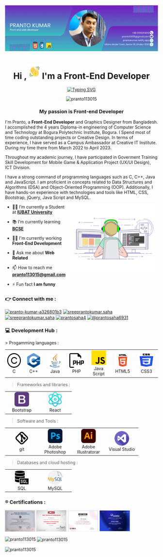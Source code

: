 <!--Banar Section Start-->
![logo](./img/github-bannar2.png)
<!--Banar Section End-->

<!--Title & Typography Section End-->
<h1 align="center">Hi ,<img src="./img/Wave.gif" height="50px" width="50px">I'm a Front-End Developer</h1>

<p align="center">
<a href="https://git.io/typing-svg" ><img src="https://readme-typing-svg.demolab.com?font=Fira+Code&pause=1000&color=1F29F7&background=FF1E1100&center=true&vCenter=true&width=435&lines=welcome+to+visit+my+profile;Nice+to+meet+you+" alt="Typing SVG" /></a>
<!--Title & Typography Section End-->

<!--pofiel view Section start-->
<p align="center"> <img src="https://komarev.com/ghpvc/?username=pranto113015&label=Profile%20views&color=0e75b6&style=flat" alt="pranto113015" /> </p>
<!--pofiel view Section end-->

<!-- Header subtitle area start -->
<h3 align="center">My  passion is Front-end Developer</h3>
<p>I'm Pranto, a <b>Front-End Developer</b>  and Graphics Designer from Bangladesh. I accomplished the 4 years Diploma-in engineering of Computer Science and Technology at Bogura Polytechnic Institute, Bogura. I Spend most of time coding outstanding projects or Creative Design. In terms of experience, I have served as a Campus Ambassador at Creative IT Institute. During my time there from March 2022 to April 2023. 

Throughout my academic journey, I have participated in Goverment Training Skill Development for Mobile Game & Application Project (UX/UI Design), ICT Division. 

I have a strong command of programming languages such as C, C++, Java and JavaScript. I am proficient in concepts related to Data Structures and Algorithms (DSA) and Object-Oriented Programming (OOP). Additionally, I have hands-on experience with technologies and tools like HTML, CSS, Bootstrap, jQuery, Java Script and MySQL.</p>
<!-- Header subtitle area end -->

<!--Body Right Section start-->
<img align="right" alt="coding" width="300" src="./img/live-coding.gif">
<!--Body Right Section End-->


<!--Body Left Section Start-->
- 👨‍🎓 I’m currently a Student at **[IUBAT University](https://iubat.edu/)**

- 📚 I’m currently learning **[BCSE](https://cse.iubat.edu/)**

- 👨‍💻 I'm currently working **Front-End Development**

- 💬 Ask me about **Web Related**

- 📫 How to reach me **pranto113015@gmail.com**

- ⚡ Fun fact **I am funny**
<!--Body Left Section End-->


<!--Connect with me Section Start-->
<h3 align="left">&#128073; Connect with me :</h3>
<p align="left">
<a href="https://linkedin.com/in/pranto-kumar-a326801b3" target="blank"><img align="center" src="https://raw.githubusercontent.com/rahuldkjain/github-profile-readme-generator/master/src/images/icons/Social/linked-in-alt.svg" alt="pranto-kumar-a326801b3" height="30" width="40" /></a>
<a href="https://fb.com/sreeprantokumar.saha" target="blank"><img align="center" src="https://raw.githubusercontent.com/rahuldkjain/github-profile-readme-generator/master/src/images/icons/Social/facebook.svg" alt="sreeprantokumar.saha" height="30" width="40" /></a>
<a href="https://instagram.com/sreeprantokumar.saha" target="blank"><img align="center" src="https://raw.githubusercontent.com/rahuldkjain/github-profile-readme-generator/master/src/images/icons/Social/instagram.svg" alt="sreeprantokumar.saha" height="30" width="40" /></a>
<a href="https://www.behance.net/prantosaha4" target="blank"><img align="center" src="https://raw.githubusercontent.com/rahuldkjain/github-profile-readme-generator/master/src/images/icons/Social/behance.svg" alt="prantosaha4" height="30" width="40" /></a>
<a href="https://www.youtube.com/@prantosaha6931" target="blank"><img align="center" src="https://raw.githubusercontent.com/rahuldkjain/github-profile-readme-generator/master/src/images/icons/Social/youtube.svg" alt="@prantosaha6931" height="30" width="40" /></a>
</p>
<!--Connect with me Section End-->

<!-- Developer Hub section start -->
<h3 align="left">&#128187; Development Hub :</h3>
 > Progamming languages :
<table>
  <tr>
    <td align="center" width="96">
      <a href="#">
        <img src="./img/c.png" width="48" height="48" alt="c" />
      </a>
      <br>C
    </td>
    <td align="center" width="96">
      <a href="#">
        <img src="./img/c++.png" width="48" height="48" alt="c++" />
      </a>
      <br>C++
    </td>
     <td align="center" width="96">
      <a href="#">
        <img src="./img/java.png" width="48" height="48" alt="Java" />
      </a>
      <br>Java
    </td>
         <td align="center" width="96">
      <a href="#">
        <img src="./img/php.png" width="48" height="48" alt="PHP" />
      </a>
      <br>PHP
    </td>
    </td>
         <td align="center" width="96">
      <a href="#">
        <img src="./img/js.png" width="48" height="48" alt="PHP" />
      </a>
      <br>Java Script
    </td>
    <td align="center" width="96">
      <a href="#">
        <img src="./img/html.png" width="48" height="48" alt="HTML" />
      </a>
      <br>HTML5
    </td>
    <td align="center" width="96">
      <a href="#">
        <img src="./img/css.png" width="48" height="48" alt="CSS3" />
      </a>
      <br>CSS3
    </td>
  </tr>
</table>

> Frameworks and libraries :
<table>
  <tr>
    <td align="center" width="96">
      <a href="#">
        <img src="./img/bootstrap.png" width="48" height="48" alt="bootstrap" />
      </a>
      <br>Bootstrap
    </td>
    <td align="center" width="96">
      <a href="#">
        <img src="img/react.png" width="48" height="48" alt="react" />
      </a>
      <br>React
    </td>
    </tr>
</table>

> Software and Tools  :
<table>
  <tr>
    <td align="center" width="96">
      <a href="#">
        <img src="./img/git.png" width="48" height="48" alt="bootstrap" />
      </a>
      <br>git
    </td>
     <td align="center" width="96">
      <a href="#">
        <img src="./img/ps.png" width="48" height="48" alt="ps" />
      </a>
      <br>Adobe Photoshop
    </td>
    <td align="center" width="96">
      <a href="#">
        <img src="./img/ai.png" width="48" height="48" alt="ps" />
      </a>
      <br>Adobe Illustratorar
    </td>
    <td align="center" width="96">
      <a href="#">
        <img src="./img/vs.png" width="48" height="48" alt="ps" />
      </a>
      <br>Visual Studio
    </td>
    </tr>
</table>

> Databases and cloud hosting :
<table>
  <tr>
    <td align="center" width="96">
      <a href="#">
        <img src="./img/sql.png" width="48" height="48" alt="sql" />
      </a>
      <br>SQL
    </td>
    <td align="center" width="96">
      <a href="#">
        <img src="./img/mysql.png" width="48" height="48" alt="mysql" />
      </a>
      <br>MySQL
    </td>
    </tr>
</table>

<!-- Developer Hub section end -->

<!--Certification Section Start-->
<h3 align="left">	&#174; Certifications :</h3>
<code><img height= "70" alt="certified scrum master" src="./img/IUBAT JS Course Cartificate.jpg"></code>
<code><img height= "70" alt="certified scrum master" src="./img/CNSS certificate.png"></code>
<code><img height= "70" alt="certified scrum master" src="./img/Pathway to software engineering certificate.png"></code>
<code><img height= "70" alt="certified scrum master" src="./img/visual identity graphics design certificate.png"></code>
<!--Certification Section end-->


<p><img align="left" src="https://github-readme-stats.vercel.app/api/top-langs?username=pranto113015&show_icons=true&locale=en&layout=compact" alt="pranto113015" /></p>

<p>&nbsp;<img align="center" src="https://github-readme-stats.vercel.app/api?username=pranto113015&show_icons=true&locale=en" alt="pranto113015" /></p>

<p><img align="center" src="https://github-readme-streak-stats.herokuapp.com/?user=pranto113015&" alt="pranto113015" /></p>
